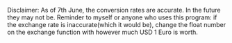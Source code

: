 Disclaimer: As of 7th June, the conversion rates are accurate. In the future they may not be.
Reminder to myself or anyone who uses this program: if the exchange rate is inaccurate(which it would be), change the float number on the exchange function with however much USD 1 Euro is worth.
